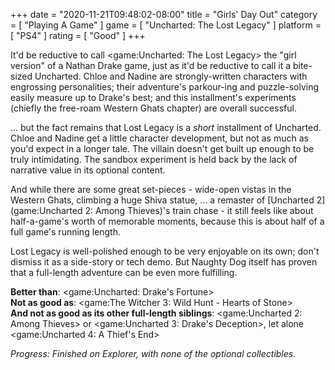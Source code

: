 +++
date = "2020-11-21T09:48:02-08:00"
title = "Girls' Day Out"
category = [ "Playing A Game" ]
game = [ "Uncharted: The Lost Legacy" ]
platform = [ "PS4" ]
rating = [ "Good" ]
+++

It'd be reductive to call <game:Uncharted: The Lost Legacy> the "girl version" of a Nathan Drake game, just as it'd be reductive to call it a bite-sized Uncharted.  Chloe and Nadine are strongly-written characters with engrossing personalities; their adventure's parkour-ing and puzzle-solving easily measure up to Drake's best; and this installment's experiments (chiefly the free-roam Western Ghats chapter) are overall successful.

... but the fact remains that Lost Legacy is a <i>short</i> installment of Uncharted.  Chloe and Nadine get a little character development, but not as much as you'd expect in a longer tale.  The villain doesn't get built up enough to be truly intimidating.  The sandbox experiment is held back by the lack of narrative value in its optional content.

And while there are some great set-pieces - wide-open vistas in the Western Ghats, climbing a huge Shiva statue, ... a remaster of [Uncharted 2](game:Uncharted 2: Among Thieves)'s train chase - it still feels like about half-a-game's worth of memorable moments, because this is about half of a full game's running length.

Lost Legacy is well-polished enough to be very enjoyable on its own; don't dismiss it as a side-story or tech demo.  But Naughty Dog itself has proven that a full-length adventure can be even more fulfilling.

<b>Better than</b>: <game:Uncharted: Drake's Fortune>  
<b>Not as good as</b>: <game:The Witcher 3: Wild Hunt - Hearts of Stone>  
<b>And not as good as its other full-length siblings</b>: <game:Uncharted 2: Among Thieves> or <game:Uncharted 3: Drake's Deception>, let alone <game:Uncharted 4: A Thief's End>

<i>Progress: Finished on Explorer, with none of the optional collectibles.</i>
